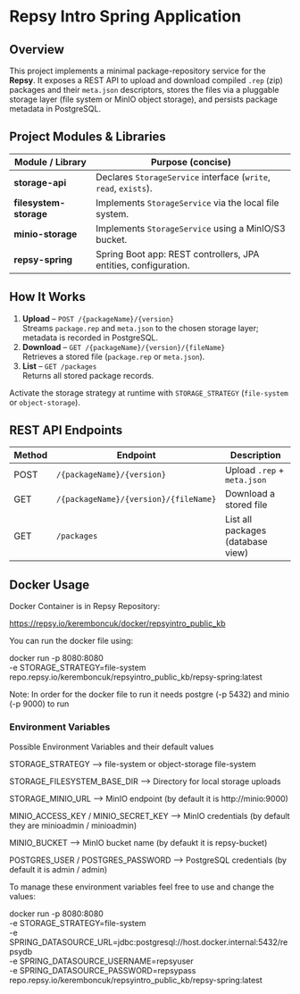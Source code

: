 # Repsy Intro Spring Application

## Overview
This project implements a minimal package-repository service for the **Repsy**.
It exposes a REST API to upload and download compiled `.rep` (zip) packages and their `meta.json` descriptors, stores the files via a pluggable storage layer (file system or MinIO object storage), and persists package metadata in PostgreSQL.

## Project Modules & Libraries
| Module / Library       | Purpose (concise)                                               |
|------------------------|-----------------------------------------------------------------|
| **storage-api**        | Declares `StorageService` interface (`write`, `read`, `exists`).|
| **filesystem-storage** | Implements `StorageService` via the local file system.          |
| **minio-storage**      | Implements `StorageService` using a MinIO/S3 bucket.            |
| **repsy-spring**       | Spring Boot app: REST controllers, JPA entities, configuration. |

## How It Works
1. **Upload** – `POST /{packageName}/{version}`  
   Streams `package.rep` and `meta.json` to the chosen storage layer; metadata is recorded in PostgreSQL.  
2. **Download** – `GET /{packageName}/{version}/{fileName}`  
   Retrieves a stored file (`package.rep` or `meta.json`).  
3. **List** – `GET /packages`  
   Returns all stored package records.

Activate the storage strategy at runtime with `STORAGE_STRATEGY` (`file-system` or `object-storage`).

## REST API Endpoints
| Method | Endpoint                                   | Description                       |
|--------|--------------------------------------------|-----------------------------------|
| POST   | `/{packageName}/{version}`                 | Upload `.rep` + `meta.json`       |
| GET    | `/{packageName}/{version}/{fileName}`      | Download a stored file            |
| GET    | `/packages`                                | List all packages (database view) |

## Docker Usage
Docker Container is in Repsy Repository:

https://repsy.io/keremboncuk/docker/repsyintro_public_kb

You can run the docker file using:

docker run -p 8080:8080 \
  -e STORAGE_STRATEGY=file-system \
  repo.repsy.io/keremboncuk/repsyintro_public_kb/repsy-spring:latest

  Note: In order for the docker file to run it needs postgre (-p 5432) and minio (-p 9000) to run

### Environment Variables
Possible Environment Variables and their default values

STORAGE_STRATEGY	--> file-system or object-storage	file-system

STORAGE_FILESYSTEM_BASE_DIR	--> Directory for local storage	uploads

STORAGE_MINIO_URL	--> MinIO endpoint	(by default it is http://minio:9000)

MINIO_ACCESS_KEY / MINIO_SECRET_KEY -->	MinIO credentials	(by default they are minioadmin / minioadmin)

MINIO_BUCKET	--> MinIO bucket name	(by defaukt it is repsy-bucket)

POSTGRES_USER / POSTGRES_PASSWORD	--> PostgreSQL credentials	(by default it is admin / admin)

To manage these environment variables feel free to use and change the values:

docker run -p 8080:8080 \
  -e STORAGE_STRATEGY=file-system \
  -e SPRING_DATASOURCE_URL=jdbc:postgresql://host.docker.internal:5432/repsydb \
  -e SPRING_DATASOURCE_USERNAME=repsyuser \
  -e SPRING_DATASOURCE_PASSWORD=repsypass \
  repo.repsy.io/keremboncuk/repsyintro_public_kb/repsy-spring:latest


